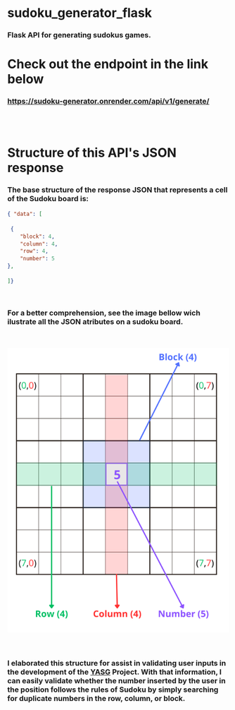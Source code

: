 # sudoku_generator_flask
 <h3>Flask API for generating sudokus games.</h3>


# Check out the endpoint in the link below

<a target='_blank'><h3>https://sudoku-generator.onrender.com/api/v1/generate/</h3></a>
<br>
<br>
# Structure of this API's JSON response

<h3>The base structure of the response JSON that represents a cell of the Sudoku board is:</h3>

```json
{ "data": [

 {
    "block": 4,
    "column": 4,
    "row": 4,
    "number": 5
},

]}
```

<br>

<h3>For a better comprehension, see the image bellow wich ilustrate all the JSON atributes on a sudoku board.</h3>
<br>
<br>
<div align="center"><img src="image.png" style=""></div>

<br>
<br>

<h3>I elaborated this structure for assist in validating user inputs in the development of the <a href='https://github.com/nidomus/YASG' target="_blank"><strong>YASG</strong></a> Project. With that information, I can easily validate whether the number inserted by the user in the position follows the rules of Sudoku by simply searching for duplicate numbers in the row, column, or block.</h3>
